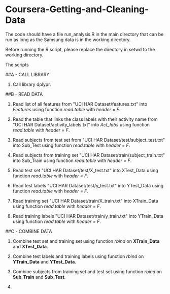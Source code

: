 Coursera-Getting-and-Cleaning-Data
==================================

The code should have a file run_analysis.R in the main directory that can be run as long as the Samsung data is in the working directory.

Before running the R script, please replace the directory in setwd to the working directory.

The scripts

##A - CALL LIBRARY
1) Call library dplypr.

##B - READ DATA
1) Read list of all features from "UCI HAR Dataset/features.txt" into *Features* using function *read.table* with *header = F*.
2) Read the table that links the class labels with their activity name from "UCI HAR Dataset/activity_labels.txt" into *Act_labs* using function *read.table* with *header = F*.

3) Read subjects from test set from "UCI HAR Dataset/test/subject_test.txt" into Sub_Test using function *read.table* with *header = F*.

4) Read subjects from training set "UCI HAR Dataset/train/subject_train.txt" into Sub_Train using function *read.table* with *header = F*.

5) Read test set "UCI HAR Dataset/test/X_test.txt" into XTest_Data using function *read.table* with *header = F*.

6) Read test labels "UCI HAR Dataset/test/y_test.txt" into YTest_Data using function *read.table* with *header = F*.

7) Read training set "UCI HAR Dataset/train/X_train.txt" into XTrain_Data using function *read.table* with *header = F*.

8) Read training labels "UCI HAR Dataset/train/y_train.txt" into YTrain_Data using function *read.table* with *header = F*.

##C - COMBINE DATA
1) Combine test set and training set using function *rbind* on **XTrain_Data** and **XTest_Data**.

2) Combine test labels and training labels using function *rbind* on **YTrain_Data** and **YTest_Data**.

3) Combine subjects from training set and test set using function *rbind* on **Sub_Train** and **Sub_Test**.

13)
